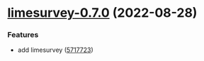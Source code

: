 # [limesurvey-0.7.0](https://github.com/AlexanderBabel/helm-charts/compare/limesurvey-0.6.0...limesurvey-0.7.0) (2022-08-28)


### Features

* add limesurvey ([5717723](https://github.com/AlexanderBabel/helm-charts/commit/5717723af8465a3e22674eef1315ce588cfef93e))
